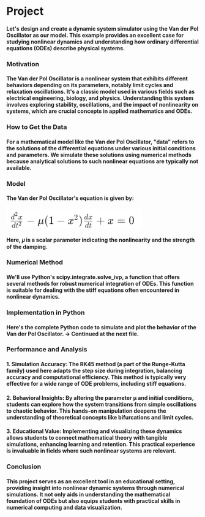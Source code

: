 # Project
#### Let's design and create a dynamic system simulator using the Van der Pol Oscillator as our model. This example provides an excellent case for studying nonlinear dynamics and understanding how ordinary differential equations (ODEs) describe physical systems.
### Motivation
#### The Van der Pol Oscillator is a nonlinear system that exhibits different behaviors depending on its parameters, notably limit cycles and relaxation oscillations. It's a classic model used in various fields such as electrical engineering, biology, and physics. Understanding this system involves exploring stability, oscillations, and the impact of nonlinearity on systems, which are crucial concepts in applied mathematics and ODEs.
### How to Get the Data
#### For a mathematical model like the Van der Pol Oscillator, "data" refers to the solutions of the differential equations under various initial conditions and parameters. We simulate these solutions using numerical methods because analytical solutions to such nonlinear equations are typically not available.
### Model
#### The Van der Pol Oscillator's equation is given by:
#### <img src="The Van der Pol Oscillator's equation.png">
#### Here, 𝜇 is a scalar parameter indicating the nonlinearity and the strength of the damping.
### Numerical Method
#### We'll use Python's scipy.integrate.solve_ivp, a function that offers several methods for robust numerical integration of ODEs. This function is suitable for dealing with the stiff equations often encountered in nonlinear dynamics.
### Implementation in Python
#### Here's the complete Python code to simulate and plot the behavior of the Van der Pol Oscillator. -> Continued at the next file. 

### Performance and Analysis
#### 1. Simulation Accuracy: The RK45 method (a part of the Runge-Kutta family) used here adapts the step size during integration, balancing accuracy and computational efficiency. This method is typically very effective for a wide range of ODE problems, including stiff equations.
#### 2. Behavioral Insights: By altering the parameter μ and initial conditions, students can explore how the system transitions from simple oscillations to chaotic behavior. This hands-on manipulation deepens the understanding of theoretical concepts like bifurcations and limit cycles.
#### 3. Educational Value: Implementing and visualizing these dynamics allows students to connect mathematical theory with tangible simulations, enhancing learning and retention. This practical experience is invaluable in fields where such nonlinear systems are relevant.

### Conclusion
#### This project serves as an excellent tool in an educational setting, providing insight into nonlinear dynamic systems through numerical simulations. It not only aids in understanding the mathematical foundation of ODEs but also equips students with practical skills in numerical computing and data visualization.
